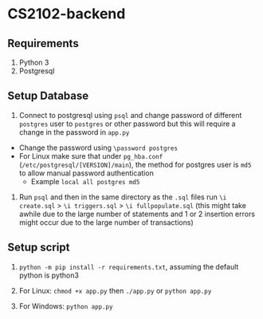 # CS2102-backend
## Requirements
1. Python 3
2. Postgresql

## Setup Database

1. Connect to postgresql using `psql` and change password of different `postgres` user to `postgres` or other password but this will require a change in the password in `app.py`
- Change the password using `\password postgres`
- For Linux make sure that under `pg_hba.conf` (`/etc/postgresql/[VERSION]/main`), the method for postgres user is `md5` to allow manual password authentication
    - Example  `local all postgres md5`

1. Run `psql` and then in the same directory as the `.sql` files run `\i create.sql` >  `\i triggers.sql` > `\i fullpopulate.sql` (this might take awhile due to the large number of statements and 1 or 2 insertion errors might occur due to the large number of transactions)

## Setup script
1. `python -m pip install -r requirements.txt`, assuming the default python is python3

2. For Linux: `chmod +x app.py` then `./app.py` or `python app.py`
3. For Windows: `python app.py`